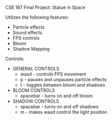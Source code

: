 CSE 167 Final Project: Statue in Space

Utilizes the following features:
- Particle effects
- Sound effects
- FPS controls
- Bloom
- Shadow Mapping

Controls:
  - GENERAL CONTROLS
     - wasd - controls FPS movement
     - p - pauses and unpauses particle effects
     - t - toggles between bloom and shadows
  - BLOOM CONTROLS
     - spacebar - turns on and off bloom
  - SHADOW CONTROLS
     - spacebar - turns on and off shadows
     - m - makes wasd control the light position

